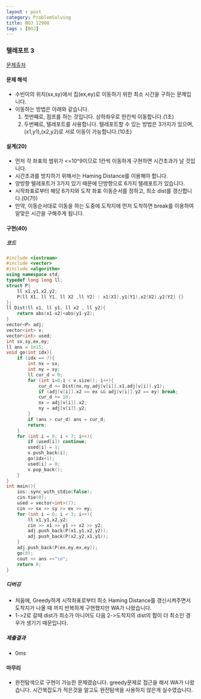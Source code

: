 ```yaml
---
layout : post
category: ProblemSolving
title: BOJ 12908
tags : [BOJ]
---
```

### 텔레포트 3

[문제출처](https://www.acmicpc.net/problem/12908)

#### 문제 해석
  
- 수빈이의 위치(sx,sy)에서 집(ex,ey)로 이동하기 위한 최소 시간을 구하는 문제입니다.
- 이동하는 방법은 아래와 같습니다.
    1. 첫번째로, 점프를 하는 것입니다. 상하좌우로 한칸씩 이동합니다.(1초)
    2. 두번째로, 텔레포트를 사용합니다. 텔레포트할 수 있는 방법은 3가지가 있으며, (x1,y1),(x2,y2)로 서로 이동이 가능합니다.(10초)

#### 설계(20)

- 먼저 각 좌표의 범위가 <=10^9이므로 1칸씩 이동하게 구현하면 시간초과가 날 것입니다.
- 시간초과를 방지하기 위해서는 Haming Distance를 이용해야 합니다.
- 양방향 텔레포트가 3가지 있기 때문에 단방향으로 6가지 텔레포트가 있습니다.
- 시작좌표로부터 해당 6가지와 도착 좌표 이동순서를 정하고, 최소 dist를 갱신합니다.(O(7!))
- 만약, 이동순서대로 이동을 하는 도중에 도착지에 먼저 도착하면 break를 이용하여 알맞은 시간을 구해주게 됩니다.

#### 구현(40)

##### 코드

```cpp
#include <iostream>
#include <vector>
#include <algorithm>
using namespace std;
typedef long long ll;
struct P{
    ll x1,y1,x2,y2;
    P(ll X1, ll Y1, ll X2 ,ll Y2) : x1(X1),y1(Y1),x2(X2),y2(Y2) {}
};
ll Dist(ll x1, ll y1, ll x2 , ll y2){
    return abs(x1-x2)+abs(y1-y2);
}
vector<P> adj;
vector<int> v;
vector<int> used;
int sx,sy,ex,ey;
ll ans = 1e15;
void go(int idx){
    if (idx == 7){
        int nx = sx;
        int ny = sy;
        ll cur_d = 0;
        for (int i=0;i < v.size(); i++){
            cur_d += Dist(nx,ny,adj[v[i]].x1,adj[v[i]].y1);
            if (adj[v[i]].x2 == ex && adj[v[i]].y2 == ey) break;
            cur_d += 10;
            nx = adj[v[i]].x2;
            ny = adj[v[i]].y2;
        }
        if (ans > cur_d) ans = cur_d;
        return;
    }
    for (int i = 0; i < 7; i++){
        if (used[i]) continue;
        used[i] = 1;
        v.push_back(i);
        go(idx+1);
        used[i] = 0;
        v.pop_back();
    }
}
int main(){
    ios::sync_with_stdio(false);
    cin.tie(0);
    used = vector<int>(7);
    cin >> sx >> sy >> ex >> ey;
    for (int i = 0; i < 3; i++){
        ll x1,y1,x2,y2;
        cin >> x1 >> y1 >> x2 >> y2;
        adj.push_back(P(x1,y1,x2,y2));
        adj.push_back(P(x2,y2,x1,y1));
    }
    adj.push_back(P(ex,ey,ex,ey));
    go(0);
    cout << ans <<"\n";
    return 0;
}
```

##### 디버깅

- 처음에, Greedy하게 시작좌표로부터 최소 Haming Distance를 갱신시켜주면서 도착지가 나올 때 까지 반복하게 구현했지만 WA가 나왔습니다.
- 1->2로 갈때 dist가 최소가 아니어도 다음 2->도착지의 dist의 합이 더 최소인 경우가 생기기 때문입니다.

##### 제출결과

- 0ms

#### 마무리

- 완전탐색으로 구현이 가능한 문제였습니다. greedy문제로 접근을 해서 WA가 나왔습니다. 시간복잡도가 적은것을 알고도 완전탐색을 사용하지 않은게 실수였습니다.
